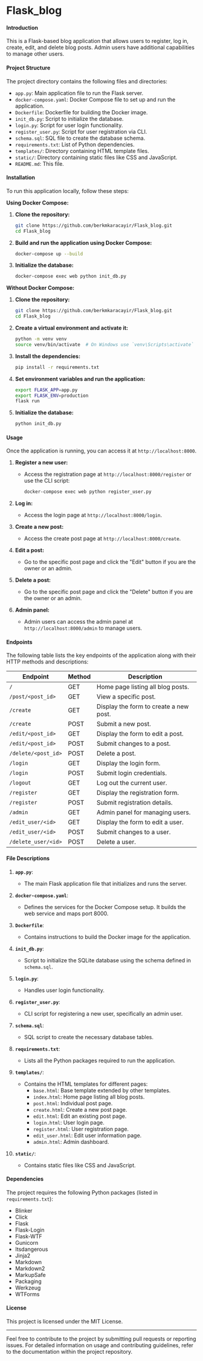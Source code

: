 # Flask_blog

#### Introduction

This is a Flask-based blog application that allows users to register, log in, create, edit, and delete blog posts. Admin users have additional capabilities to manage other users.

#### Project Structure

The project directory contains the following files and directories:

- `app.py`: Main application file to run the Flask server.
- `docker-compose.yaml`: Docker Compose file to set up and run the application.
- `Dockerfile`: Dockerfile for building the Docker image.
- `init_db.py`: Script to initialize the database.
- `login.py`: Script for user login functionality.
- `register_user.py`: Script for user registration via CLI.
- `schema.sql`: SQL file to create the database schema.
- `requirements.txt`: List of Python dependencies.
- `templates/`: Directory containing HTML template files.
- `static/`: Directory containing static files like CSS and JavaScript.
- `README.md`: This file.

#### Installation

To run this application locally, follow these steps:

**Using Docker Compose:**

1. **Clone the repository:**
   ```bash
   git clone https://github.com/berkmkaracayir/Flask_blog.git
   cd Flask_blog
   ```

2. **Build and run the application using Docker Compose:**
   ```bash
   docker-compose up --build
   ```

3. **Initialize the database:**
   ```bash
   docker-compose exec web python init_db.py
   ```

**Without Docker Compose:**

1. **Clone the repository:**
   ```bash
   git clone https://github.com/berkmkaracayir/Flask_blog.git
   cd Flask_blog
   ```

2. **Create a virtual environment and activate it:**
   ```bash
   python -m venv venv
   source venv/bin/activate  # On Windows use `venv\Scripts\activate`
   ```

3. **Install the dependencies:**
   ```bash
   pip install -r requirements.txt
   ```

4. **Set environment variables and run the application:**
   ```bash
   export FLASK_APP=app.py
   export FLASK_ENV=production
   flask run
   ```

5. **Initialize the database:**
   ```bash
   python init_db.py
   ```

#### Usage

Once the application is running, you can access it at `http://localhost:8000`.

1. **Register a new user:**
   - Access the registration page at `http://localhost:8000/register` or use the CLI script:
     ```bash
     docker-compose exec web python register_user.py
     ```

2. **Log in:**
   - Access the login page at `http://localhost:8000/login`.

3. **Create a new post:**
   - Access the create post page at `http://localhost:8000/create`.

4. **Edit a post:**
   - Go to the specific post page and click the "Edit" button if you are the owner or an admin.

5. **Delete a post:**
   - Go to the specific post page and click the "Delete" button if you are the owner or an admin.

6. **Admin panel:**
   - Admin users can access the admin panel at `http://localhost:8000/admin` to manage users.

#### Endpoints

The following table lists the key endpoints of the application along with their HTTP methods and descriptions:

| Endpoint             | Method | Description                              |
|----------------------|--------|------------------------------------------|
| `/`                  | GET    | Home page listing all blog posts.        |
| `/post/<post_id>`    | GET    | View a specific post.                    |
| `/create`            | GET    | Display the form to create a new post.   |
| `/create`            | POST   | Submit a new post.                       |
| `/edit/<post_id>`    | GET    | Display the form to edit a post.         |
| `/edit/<post_id>`    | POST   | Submit changes to a post.                |
| `/delete/<post_id>`  | POST   | Delete a post.                           |
| `/login`             | GET    | Display the login form.                  |
| `/login`             | POST   | Submit login credentials.                |
| `/logout`            | GET    | Log out the current user.                |
| `/register`          | GET    | Display the registration form.           |
| `/register`          | POST   | Submit registration details.             |
| `/admin`             | GET    | Admin panel for managing users.          |
| `/edit_user/<id>`    | GET    | Display the form to edit a user.         |
| `/edit_user/<id>`    | POST   | Submit changes to a user.                |
| `/delete_user/<id>`  | POST   | Delete a user.                           |

#### File Descriptions

1. **`app.py`**:
   - The main Flask application file that initializes and runs the server.

2. **`docker-compose.yaml`**:
   - Defines the services for the Docker Compose setup. It builds the web service and maps port 8000.

3. **`Dockerfile`**:
   - Contains instructions to build the Docker image for the application.

4. **`init_db.py`**:
   - Script to initialize the SQLite database using the schema defined in `schema.sql`.

5. **`login.py`**:
   - Handles user login functionality.

6. **`register_user.py`**:
   - CLI script for registering a new user, specifically an admin user.

7. **`schema.sql`**:
   - SQL script to create the necessary database tables.

8. **`requirements.txt`**:
   - Lists all the Python packages required to run the application.

9. **`templates/`**:
   - Contains the HTML templates for different pages:
     - `base.html`: Base template extended by other templates.
     - `index.html`: Home page listing all blog posts.
     - `post.html`: Individual post page.
     - `create.html`: Create a new post page.
     - `edit.html`: Edit an existing post page.
     - `login.html`: User login page.
     - `register.html`: User registration page.
     - `edit_user.html`: Edit user information page.
     - `admin.html`: Admin dashboard.

10. **`static/`**:
    - Contains static files like CSS and JavaScript.

#### Dependencies

The project requires the following Python packages (listed in `requirements.txt`):
- Blinker
- Click
- Flask
- Flask-Login
- Flask-WTF
- Gunicorn
- Itsdangerous
- Jinja2
- Markdown
- Markdown2
- MarkupSafe
- Packaging
- Werkzeug
- WTForms

#### License

This project is licensed under the MIT License.

---

Feel free to contribute to the project by submitting pull requests or reporting issues. For detailed information on usage and contributing guidelines, refer to the documentation within the project repository.
